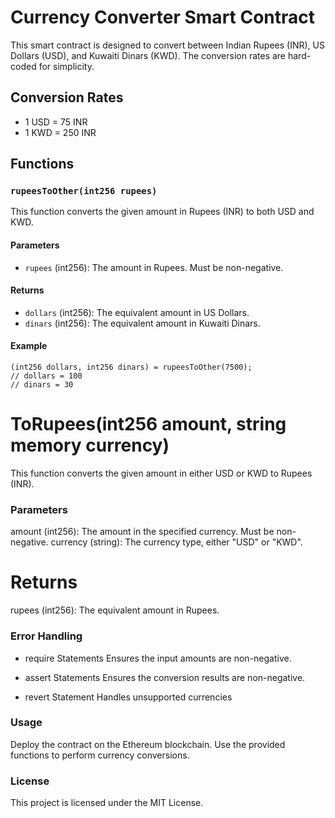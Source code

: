 # Currency Converter Smart Contract

This smart contract is designed to convert between Indian Rupees (INR), US Dollars (USD), and Kuwaiti Dinars (KWD). The conversion rates are hard-coded for simplicity. 

## Conversion Rates

- 1 USD = 75 INR
- 1 KWD = 250 INR

## Functions

### `rupeesToOther(int256 rupees)`

This function converts the given amount in Rupees (INR) to both USD and KWD.

#### Parameters

- `rupees` (int256): The amount in Rupees. Must be non-negative.

#### Returns

- `dollars` (int256): The equivalent amount in US Dollars.
- `dinars` (int256): The equivalent amount in Kuwaiti Dinars.

#### Example

```solidity
(int256 dollars, int256 dinars) = rupeesToOther(7500);
// dollars = 100
// dinars = 30
```

# ToRupees(int256 amount, string memory currency)
This function converts the given amount in either USD or KWD to Rupees (INR).

### Parameters
amount (int256): The amount in the specified currency. Must be non-negative.
currency (string): The currency type, either "USD" or "KWD".
# Returns
rupees (int256): The equivalent amount in Rupees.

### Error Handling
- require Statements
Ensures the input amounts are non-negative.

- assert Statements
Ensures the conversion results are non-negative.

- revert Statement
Handles unsupported currencies

### Usage
Deploy the contract on the Ethereum blockchain.
Use the provided functions to perform currency conversions.

### License
This project is licensed under the MIT License.


